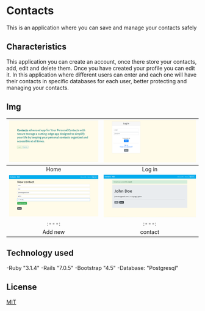 # Contacts
This is an application where you can save and manage your contacts safely

## Characteristics
This application you can create an account, once there store your contacts, add, edit and delete them. Once you have created your profile you can edit it.
In this application where different users can enter and each one will have their contacts in specific databases for each user, better protecting and managing your contacts.


## Img
| ![Home](app/assets/images/index.png) | ![Index Admin](app/assets/images/log_in.png) |
|:---:|:---:|
| Home | Log in |
| ![Add new](app/assets/images/add_contact.png) | ![Contact](app/assets/images/contact_card.png) |
|:---:|:---:|
| Add new | contact |

## Technology used
-Ruby "3.1.4"
-Rails "7.0.5"
-Bootstrap "4.5"
-Database: "Postgresql"

## License
[MIT](https://choosealicense.com/licenses/mit/)